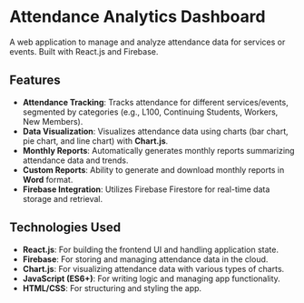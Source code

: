 # Attendance Analytics Dashboard

A web application to manage and analyze attendance data for services or events. Built with React.js and Firebase.

## Features

- **Attendance Tracking**: Tracks attendance for different services/events, segmented by categories (e.g., L100, Continuing Students, Workers, New Members).
- **Data Visualization**: Visualizes attendance data using charts (bar chart, pie chart, and line chart) with **Chart.js**.
- **Monthly Reports**: Automatically generates monthly reports summarizing attendance data and trends.
- **Custom Reports**: Ability to generate and download monthly reports in **Word** format.
- **Firebase Integration**: Utilizes Firebase Firestore for real-time data storage and retrieval.

## Technologies Used

- **React.js**: For building the frontend UI and handling application state.
- **Firebase**: For storing and managing attendance data in the cloud.
- **Chart.js**: For visualizing attendance data with various types of charts.
- **JavaScript (ES6+)**: For writing logic and managing app functionality.
- **HTML/CSS**: For structuring and styling the app.
